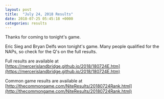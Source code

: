```yaml
---
layout: post
title:  "July 24, 2018 Results"
date: 2018-07-25 05:45:18 +0000
categories: results
---
```

Thanks for coming to tonight's game.

Eric Sieg and Bryan Delfs won tonight's game. Many people qualified for the NAPs, so check for the Q's on the full results.

Full results are available at [https://mercerislandbridge.github.io/2018/180724E.htm](https://mercerislandbridge.github.io/2018/180724E.htm)

Common game results are available at [http://thecommongame.com/NiteResults/20180724Rank.html](http://thecommongame.com/NiteResults/20180724Rank.html)
